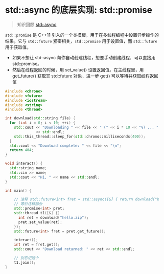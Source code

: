 # std::async 的底层实现: std::promise

> 知识回顾 [std::async](../async)

`std::promise` 是 C++11 引入的一个类模板，用于在多线程编程中设置异步操作的结果。它与 `std::future` 紧密相关，`std::promise` 用于设置值，而 `std::future` 用于获取值。

- 如果不想让 std::async 帮你自动创建线程，想要手动创建线程，可以直接用 std::promise。
- 然后在线程返回的时候，用 set_value() 设置返回值。在主线程里，用 get_future() 获取其 std::future 对象，进一步 get() 可以等待并获取线程返回值

```c++
#include <chrono>
#include <future>
#include <iostream>
#include <string>
#include <thread>

int download(std::string file) {
  for (int i = 0; i < 10; ++i) {
    std::cout << "Downloading " << file << " (" << i * 10 << "%) ... "
              << std::endl;
    std::this_thread::sleep_for(std::chrono::milliseconds(400));
  }
  std::cout << "Download complete: " << file << "\n";
  return 404;
}

void interact() {
  std::string name;
  std::cin >> name;
  std::cout << "Hi, " << name << std::endl;
}

int main() {

    // 注释 std::future<int> fret = std::async([&] { return download("hello.zip"); });
    // 等价注释部分
    std::promise<int> pret;
    std::thread t1([&] {)
      int ret = download("hello.zip");
      pret.set_value(ret);
    });
    std::future<int> fret = pret.get_future();

    interact();
    int ret = fret.get();
    std::cout << "Download returned: " << ret << std::endl;

    // 别忘记这个
    t1.join();
}
```
